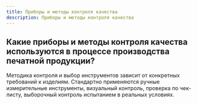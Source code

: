 ```yaml
---
title: Приборы и методы контроля качества
description: Приборы и методы контроля качества
---
```


## Какие приборы и методы контроля качества используются в процессе производства печатной продукции?
Методика контроля и выбор инструментов зависит от конкретных требований к изделиям.
Стандартно применяются ручные измерительные инструменты, визуальный контроль, проверка по чек-листу, выборочный контроль испытанием в реальных условиях. 
